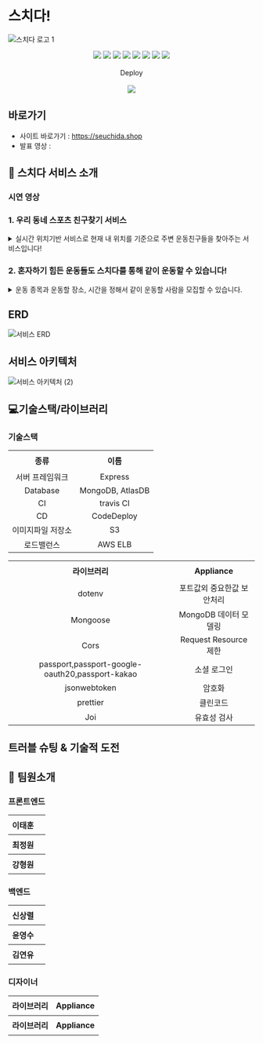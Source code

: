 # 스치다!
  ![스치다 로고 1](https://practice2082.s3.ap-northeast-2.amazonaws.com/Slide+16_9+-+1+(4).png)




<p align='center'>
  <img src='https://img.shields.io/badge/Javascript-ES6-yellow?logo=javascript'/>
  <img src='https://img.shields.io/badge/Node.js-v16.14.2-green?logo=Node.js'/>
  <img src='https://img.shields.io/badge/Express-v4.17.3-black?logo=Express'/>
  <img src='https://img.shields.io/badge/MongoDB-v4.2.19-green?logo=mongodb'/>
  <img src='https://img.shields.io/badge/prettier-v2.5.1-pink?logo=prettier'/>
  <img src='https://img.shields.io/badge/Passport-v0.5.2-green?logo=passport'/>
  <img src='https://img.shields.io/badge/socket.io-v4.4.1-white?logo=Socket.io'/>
  <img src="https://img.shields.io/badge/Json Web Token-v8.5.1-8a8a8a?logo=JSON Web Tokens&logoColor=white" />
  </br></br>
  Deploy
  </br></br>
  <img src="https://img.shields.io/badge/Git hub-000000?logo=Github&logoColor=white" />
  
</p>

## 바로가기
- 사이트 바로가기 : https://seuchida.shop
- 발표 영상 : 

## 🎉 스치다 서비스 소개

### 시연 영상


### 1. 우리 동네 스포츠 친구찾기 서비스
<details> <summary>실시간 위치기반 서비스로 현재 내 위치를 기준으로 주변 운동친구들을 찾아주는 서비스입니다!</summary> <div markdown="1"> <img width='25%' src='https://practice2082.s3.ap-northeast-2.amazonaws.com/%EB%A6%AC%EB%93%9C%EB%AF%B8+%EC%9D%B4%EB%AF%B8%EC%A7%801.png'> </div> </details>


### 2. 혼자하기 힘든 운동들도 스치다를 통해 같이 운동할 수 있습니다!
<details> <summary>운동 종목과 운동할 장소, 시간을 정해서 같이 운동할 사람을 모집할 수 있습니다.</summary> <img width='25%' src='https://practice2082.s3.ap-northeast-2.amazonaws.com/%EB%A6%AC%EB%93%9C%EB%AF%B8+%EC%9D%B4%EB%AF%B8%EC%A7%802.png'> </details>

## ERD
![서비스 ERD](https://practice2082.s3.ap-northeast-2.amazonaws.com/%EC%8A%A4%ED%81%AC%EB%A6%B0%EC%83%B7+2022-05-30+%EC%98%A4%ED%9B%84+4.37.48.png)

## 서비스 아키텍처   

![서비스 아키텍처 (2)](https://practice2082.s3.ap-northeast-2.amazonaws.com/%EC%95%84%ED%82%A4%ED%83%9D%EC%B3%90+%EC%9D%B4%EB%AF%B8%EC%A7%80.PNG)

## &#128187;기술스택/라이브러리
### 기술스택
<table width = "200" style="text-align:center;" >
  <tr>
    <th height = "40"> 종류</th>
    <th height = "40">이름</th>

  </tr>
  <tr>
    <td>서버 프레임워크</td>
    <td>Express</td>
  </tr>
  <tr>
    <td >Database</td>
    <td>MongoDB, AtlasDB</td>
  </tr>
  <tr>
    <td >CI</td>
    <td>travis CI</td>
  </tr>
  <tr>
    <td >CD</td>
    <td>CodeDeploy</td>
  </tr>
  <tr>
    <td >이미지파일 저장소</td>
    <td>S3</td>
  </tr>
  <tr>
    <td >로드밸런스</td>
    <td>AWS ELB</td>
  </tr>
  
<table width = "200" style="text-align:center;" >
  <tr>
    <th height = "40">라이브러리</th>
    <th height = "40">Appliance</th>

  </tr>
  <tr>
    <td >dotenv</td>
    <td>포트값외 중요한값 보안처리</td>
  </tr>
  <tr>
    <td >Mongoose</td>
    <td>MongoDB 데이터 모델링</td>
  </tr>
  <tr>
    <td >Cors</td>
    <td>Request Resource 제한</td>
  </tr>
   <tr>
    <td>passport,passport-google-oauth20,passport-kakao</td>
    <td> 소셜 로그인 </td>
  </tr>
  <tr>
    <td >jsonwebtoken</td>
    <td> 암호화 </td>
  </tr>
   <tr>
    <td>prettier</td>
    <td> 클린코드 </td>
  </tr>
  <tr>
    <td>Joi
</td>
    <td> 유효성 검사 </td>
  </tr>
</table>
  
## 트러블 슈팅 & 기술적 도전

## 📌 팀원소개
### 프론트엔드
  
<table width = "200" style="text-align:center;" >
  <tr>
    <th height = "40">이태훈</th>
    <th height = "40"></th>
  </tr>
  <tr>
    <th height = "40">최정원</th>
    <th height = "40"></th>
  </tr>
  <tr>
    <th height = "40">강형원</th>
    <th height = "40"></th>
  </tr>
</table>
  
### 백엔드
  
<table width = "200" style="text-align:center;" >
  <tr>
    <th height = "40">신상렬</th>
    <th height = "40"></th>
  </tr>
  <tr>
    <th height = "40">윤영수</th>
    <th height = "40"></th>
  </tr>
  <tr>
    <th height = "40">김연유</th>
    <th height = "40"></th>
  </tr>
</table>
  
### 디자이너
  
<table width = "200" style="text-align:center;" >
  <tr>
    <th height = "40">라이브러리</th>
    <th height = "40">Appliance</th>
  </tr>
  <tr>
    <th height = "40">라이브러리</th>
    <th height = "40">Appliance</th>
  </tr>
</table>
